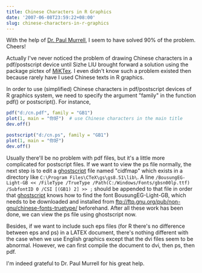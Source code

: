 ```yaml
---
title: Chinese Characters in R Graphics
date: '2007-06-08T23:59:22+08:00'
slug: chinese-characters-in-r-graphics
---
```


With the help of [Dr. Paul Murrell](http://www.stat.auckland.ac.nz/showperson?firstname=Paul&surname=Murrell), I seem to have solved 90% of the problem. Cheers!

Actually I've never noticed the problem of drawing Chinese characters in a pdf/postscript device until Sizhe LIU brought forward a solution using the package pictex of [MiKTex](http://miktex.org/). I even didn't know such a problem existed then because rarely have I used Chinese texts in R graphics.

In order to use (simplified) Chinese characters in pdf/postscript devices of R graphics system, we need to specify the argument "family" in the function pdf() or postscript(). For instance,

```r
pdf("d:/cn.pdf", family = "GB1")
plot(1, main = "你好")  # use Chinese characters in the main title
dev.off()

postscript("d:/cn.ps", family = "GB1")
plot(1, main = "你好")
dev.off()
```

Usually there'll be no problem with pdf files, but it's a little more complicated for postscript files. If we want to view the ps file normally, the next step is to edit a [ghostscript](http://www.cs.wisc.edu/~ghost/) file named "cidfmap" which exists in a directory like `C:\Program Files\CTeX\gs\gs8.51\lib\`. A line `/BousungEG-Light-GB << /FileType /TrueType /Path(C:/Windows/Fonts/gbsn00lp.ttf) /SubfontID 0 /CSI [(GB1) 2] >> ;` should be appended to that file in order that [ghostscript](http://www.cs.wisc.edu/~ghost/) knows how to find the font BousungEG-Light-GB, which needs to be downloaded and installed from <ftp://ftp.gnu.org/pub/non-gnu/chinese-fonts-truetype/> beforehand. After all these work has been done, we can view the ps file using ghostscript now.

Besides, if we want to include such eps files (for R there's no difference between eps and ps) in a LATEX document, there's nothing different with the case when we use English graphics except that the dvi files seem to be abnormal. However, we can first compile the document to dvi, then ps, then pdf.  

I'm indeed grateful to Dr. Paul Murrell for his great help.
